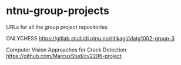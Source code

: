 # ntnu-group-projects
URLs for all the group project repositories

ONLYCHESS
https://gitlab.stud.idi.ntnu.no/ritikagi/idatg1002-group-3

Computer Vision Approaches for Crack Detection
https://github.com/MarcusStud/cv2206-project
